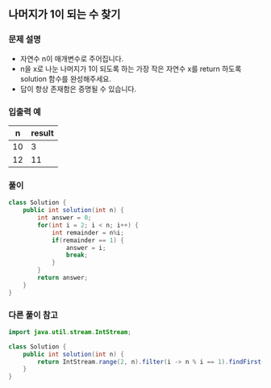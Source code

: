 ## 나머지가 1이 되는 수 찾기 ##

### 문제 설명 ###
- 자연수 n이 매개변수로 주어집니다. 
- n을 x로 나눈 나머지가 1이 되도록 하는 가장 작은 자연수 x를 return 하도록 solution 함수를 완성해주세요. 
- 답이 항상 존재함은 증명될 수 있습니다.

### 입출력 예 ###
n |	result
---- | ----
10 | 3
12 | 11

### 풀이 ###
````java
class Solution {
    public int solution(int n) {
        int answer = 0;
		for(int i = 2; i < n; i++) {
			int remainder = n%i;
			if(remainder == 1) {
				answer = i;
				break;
			}
		}
        return answer;
    }
}
````


### 다른 풀이 참고 ###
````java
import java.util.stream.IntStream;

class Solution {
    public int solution(int n) {
        return IntStream.range(2, n).filter(i -> n % i == 1).findFirst().orElse(0);
    }
}
````
